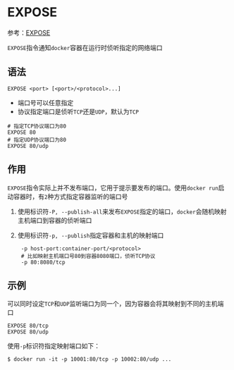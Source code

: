 
# EXPOSE

参考：[EXPOSE](https://docs.docker.com/engine/reference/builder/#expose)

`EXPOSE`指令通知`docker`容器在运行时侦听指定的网络端口

## 语法

```
EXPOSE <port> [<port>/<protocol>...]
```

* 端口号可以任意指定
* 协议指定端口是侦听`TCP`还是`UDP`，默认为`TCP`

```
# 指定TCP协议端口为80
EXPOSE 80
# 指定UDP协议端口为80
EXPOSE 80/udp
```

## 作用

`EXPOSE`指令实际上并不发布端口，它用于提示要发布的端口。使用`docker run`启动容器时，有`2`种方式指定容器监听的端口号

1. 使用标识符`-P, --publish-all`来发布`EXPOSE`指定的端口，`docker`会随机映射主机端口到容器的侦听端口
2. 使用标识符`-p, --publish`指定容器和主机的映射端口

        -p host-port:container-port/<protocol>
        # 比如映射主机端口号80到容器8080端口，侦听TCP协议
        -p 80:8080/tcp

## 示例

可以同时设定`TCP`和`UDP`监听端口为同一个，因为容器会将其映射到不同的主机端口

```
EXPOSE 80/tcp
EXPOSE 80/udp
```

使用`-p`标识符指定映射端口如下：

```
$ docker run -it -p 10001:80/tcp -p 10002:80/udp ...
```